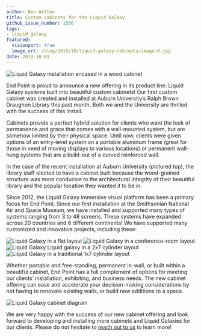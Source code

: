 ```yaml
---
author: Ben Witten
title: Custom cabinets for the Liquid Galaxy
github_issue_number: 1560
tags:
- liquid-galaxy
featured:
  visionport: true
  image_url: /blog/2019/10/liquid-galaxy-cabinets/image-0.jpg
date: 2019-10-01
---
```


<img src="/blog/2019/10/liquid-galaxy-cabinets/image-0.jpg" alt="Liquid Galaxy installation encased in a wood cabinet" />

End Point is proud to announce a new offering in its product line: Liquid Galaxy systems built into beautiful custom cabinets! Our first custom cabinet was created and installed at Auburn University’s Ralph Brown Draughon Library this past month. Both we and the University are thrilled with the success of this install.

Cabinets provide a perfect hybrid solution for clients who want the look of permanence and grace that comes with a wall-mounted system, but are somehow limited by their physical space. Until now, clients were given options of an entry-level system on a portable aluminum frame (great for those in need of moving displays to various locations) or permanent wall-hung systems that are a build-out of a curved reinforced wall.

In the case of the recent installation at Auburn University (pictured top), the library staff elected to have a cabinet built because the wood-grained structure was more conducive to the architectural integrity of their beautiful library and the popular location they wanted it to be in.

Since 2012, the Liquid Galaxy immersive visual platform has been a primary focus for End Point. Since our first installation at the Smithsonian National Air and Space Museum, we have installed and supported many types of systems ranging from 3 to 48 screens. These systems have expanded across 20 countries and 6 different continents! We have supported many customized and innovative projects, including these:

<img src="/blog/2019/10/liquid-galaxy-cabinets/image-1.jpg" alt="Liquid Galaxy in a flat layout" />

<img src="/blog/2019/10/liquid-galaxy-cabinets/image-2.jpg" alt="Liquid Galaxy in a conference-room layout" />

<img src="/blog/2019/10/liquid-galaxy-cabinets/image-3.jpg" alt="Liquid Galaxy Liquid galaxy in a 2x7 cylinder layout" />

<img src="/blog/2019/10/liquid-galaxy-cabinets/image-4.jpg" alt="Liquid Galaxy in a traditional 1x7 cylinder layout" />

Whether portable and free-standing, permanent in-wall, or built within a beautiful cabinet, End Point has a full complement of options for meeting our clients’ installation, exhibiting, and business needs. The new cabinet offering can ease and accelerate your decision-making considerations by not having to renovate existing walls, or build new additions to a space.

<img src="/blog/2019/10/liquid-galaxy-cabinets/image-5.jpg" alt="Liquid Galaxy cabinet diagram" />

We are very happy with the success of our new cabinet offering and look forward to developing and installing more cabinets and Liquid Galaxies for our clients. Please do not hesitate to [reach out to us](/contact) to learn more!
